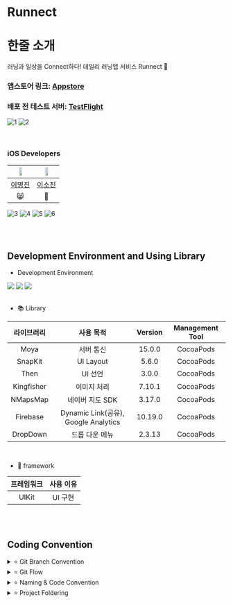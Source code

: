# Runnect

# 한줄 소개
러닝과 일상을 Connect하다! 데일리 러닝앱 서비스 Runnect 🏃

### 앱스토어 링크: [Appstore](https://apps.apple.com/kr/app/runnect-%EC%BD%94%EC%8A%A4%EB%A5%BC-%EA%B7%B8%EB%A6%AC%EA%B3%A0-%EA%B3%B5%EC%9C%A0%ED%95%98%EB%8A%94-%EB%8D%B0%EC%9D%BC%EB%A6%AC-%EB%9F%AC%EB%8B%9D%EC%95%B1/id1663884202)

### 배포 전 테스트 서버: [TestFlight](https://testflight.apple.com/join/hbkXfMrK)
![1](https://github.com/thingineeer/Runnect-iOS/assets/88179341/937f9e65-61e5-4298-b703-bc2cf5022bf6)
![2](https://github.com/thingineeer/Runnect-iOS/assets/88179341/ad913367-65f2-4839-9658-e538bccf2d6c)

<br>

### iOS Developers
<img src = "https://github.com/Runnect/Runnect-iOS/assets/88179341/a3633fff-f50b-4afa-a54f-8bd0b3d8668c" width = "40%" height = "40%"> | <img src = "https://github.com/Runnect/Runnect-iOS/assets/88179341/f8884b2b-4cd6-4077-9d9f-683e62f8137f" width = "40%" height = "40%"> |
:---------:|:----------:
[이명진](https://github.com/thingineeer) | [이소진](https://github.com/513sojin) |
😸 | 🐶 |

![3](https://github.com/thingineeer/Runnect-iOS/assets/88179341/67cf5c2f-83fb-4fea-a192-0c8e47634a58)
![4](https://github.com/thingineeer/Runnect-iOS/assets/88179341/f98af63b-20c7-4605-be54-011ff52392cf)
![5](https://github.com/thingineeer/Runnect-iOS/assets/88179341/9496f6b4-cbcb-4b12-93aa-9a0a0ab941f4)
![6](https://github.com/thingineeer/Runnect-iOS/assets/88179341/c9638911-b9ca-4e99-88ae-dccb4807ea0c)

<br>
<br>

## Development Environment and Using Library
- Development Environment
<p align="left">
<img src ="https://img.shields.io/badge/Swift-5.9-orange?logo=swift">
<img src ="https://img.shields.io/badge/Xcode-15.0-blue?logo=xcode">
<img src ="https://img.shields.io/badge/iOS-17.0-green.svg">

<br>
<br>

- 📚 Library

라이브러리 | 사용 목적 | Version | Management Tool
:---------:|:----------:|:---------: |:---------:
 Moya | 서버 통신 | 15.0.0 | CocoaPods
 SnapKit | UI Layout | 5.6.0 | CocoaPods
 Then | UI 선언 | 3.0.0 | CocoaPods
 Kingfisher | 이미지 처리 | 7.10.1| CocoaPods
 NMapsMap  | 네이버 지도 SDK | 3.17.0| CocoaPods
 Firebase | Dynamic Link(공유), Google Analytics | 10.19.0 | CocoaPods
 DropDown | 드롭 다운 메뉴 | 2.3.13 | CocoaPods
 
 <br>

 - 🧱 framework

프레임워크 | 사용 이유 
:---------:|:----------:
 UIKit | UI 구현

<br>
<br>

## Coding Convention
<details>
 <summary> ⭐️ Git Branch Convention </summary>
 <div markdown="1">       

 ---
 
 - **Branch Naming Rule**
    - Issue 작성 후 생성되는 번호와 Issue의 간략한 설명 등을 조합하여 Branch 이름 결정
    - `[prefix]/<#IssueNumber>-<Description>`
- **Commit Message Rule**
    - `[Prefix] <#IssueNumber>-<Description>`
- **Code Review Rule**
    - 코드 리뷰를 최대한 달고 반영하자!
 
 <br>

 </div>
 </details>

<details>
 <summary> ⭐️ Git Flow </summary>
 <div markdown="1">       

 ---
 
 ```
1. 작업 단위별 Issue 생성 : 담당자, 라벨, 프로젝트 연결 

2. Fork 받은 로컬 레포에서 develop 브랜치 최신화 : git pull (origin develop) 

3. Branch 생성 : git switch -c Prefix/#IssueNumber-description 
   > 예시) chore/#3-Project-Setting

4. 로컬 환경에서 작업 후 Add -> Commit -> Push -> Pull Request의 과정을 거친다.
   
   Prefix의 의미
   > [Feat] : 새로운 기능 구현
   > [Chore] : 그 이외의 잡일/ 버전 코드 수정, 패키지 구조 변경, 파일 이동, 파일이름 변경
   > [Add] : 코드 변경 없는 단순 파일 추가, 에셋 및 라이브러리 추가
   > [Setting] : 프로젝트 세팅
   > [Fix] : 버그, 오류 해결, 코드 수정
   > [Style] : 코드 포맷팅, 코드 변경이 없는 경우, 주석 수정
   > [Docs] : README나 WIKI 등의 문서 개정
   > [Refactor] : 전면 수정이 있을 때 사용합니다
   > [Test] : 테스트 모드, 리펙토링 테스트 코드 추가

5. Pull Request 작성 
   - closed : #IssueNumber로 이슈 연결, 리뷰어 지정

6. Code Review 완료 후 Pull Request 작성자가 develop Branch로 merge하기
   - Develop Branch protection rules : Merge 전 최소 1 Approve 필요
       - PR 최대 일주일 이내로 코드 리뷰 완료

7. 종료된 Issue와 Pull Request의 Label과 Project를 관리
```

<br>

 </div>
 </details>

<details>
 <summary> ⭐️ Naming & Code Convention </summary>
 <div markdown="1">       

 ---
 
- 함수, 메서드 : **lowerCamelCase** 사용하고, 동사로 시작한다.
- 변수, 상수 : **lowerCamelCase** 사용한다.
- 클래스, 구조체, enum, extension 등 :  **UpperCamelCase** 사용한다.
- 기본 MVC 폴더링 구조에 따라 파일을 구분하여 사용한다.
- 파일, 클래스 명 약어 사용. 단, UI 선언 구문과 메소드에서는 약어를 사용하지 않는다.
    - 예시) ViewController → `VC`
    - 예시) CollectionViewCell → `CVC`
- 뷰 설정을 위한 함수에서는 **set** 키워드를 사용한다.
    - 예시) func configureUI → `func setUI`
    - 예시) func setDelegate ... → `func configureDelegate`
- 이외 기본 명명규칙은 [Swift Style Guide](https://google.github.io/swift/), [API Design Guidelines](https://www.swift.org/documentation/api-design-guidelines/) , [Swift Style Guide](https://github.com/StyleShare/swift-style-guide)를 참고한다.
- 상속받지 않는 클래스는 **final 키워드**를 붙인다.
- 단일 정의 내에서만 사용되는 특정 기능 구현은 **private 접근 제한자**를 적극 사용한다.
- 퀵헬프기능을 활용한 마크업 문법을 활용한 주석을 적극 사용한다.
- 이외는 커스텀한 **SwiftLint Rule**을 적용한다.
   
   
 <br>

 </div>
 </details>

<details>
 <summary> ⭐️ Project Foldering </summary>
 <div markdown="1">       

 ---

```
📦Runnect-iOS
📂 Global
│   📂 Analytics
│   │   ├── GAEvent.swift
│   │   └── GAManager.swift
│   📂 Base
│   │   └── BaseView.swift
│   📂 Extension
│   │   ├── 📂 Combine+
│   │   ├── 📂 Foundation+
│   │   └── 📂 UIKit+
│   📂 Literal
│   📂 Protocols
│   📂 Resource
│   📂 Supports
│   📂 UIComponents
│   └── 📂 Utils
├── 📂 Network
│   ├── 📂 Dto
│   ├── 📂 Foundation
│   ├── 📂 Model
│   ├── 📂 Router
│   └── 📂 Service
├── 📂 Presentation
│   ├── 📂 CourseDetail
│   │   ├── 📂 VC
│   │   └── 📂 Views
│   ├── 📂 CourseDiscovery
│   │   └── 📂 Views
│   ├── 📂 CourseDrawing
│   │   ├── 📂 VC
│   │   └── 📂 Views
│   ├── 📂 CourseStorage
│   │   ├── 📂 VC
│   │   └── 📂 Views
│   ├── 📂 MyPage
│   │   ├── 📂 VC
│   │   └── 📂 Views
│   ├── 📂 Running
│   │   └── 📂 VC
│   ├── 📂 SignIn
│   │   ├── 📂 VC
│   │   └── 📂 Views
│   ├── 📂 Splash
│   │   └── 📂 VC
│   ├── 📂 TabBar
│   │   └── TaBarController.swift
│   └── 📂 UserProfile
│       ├── 📂 CollectionViewCell
│       └── 📂 UserProfileVC.swift
├── 📜 GoogleService-Info.plist
└── 📜 Info.plist
```

 <br>

 </div>
 </details>
